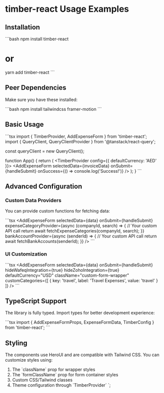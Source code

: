# timber-react Usage Examples

## Installation

\`\`\`bash
npm install timber-react

# or

yarn add timber-react
\`\`\`

## Peer Dependencies

Make sure you have these installed:

\`\`\`bash
npm install tailwindcss framer-motion
\`\`\`

## Basic Usage

\`\`\`tsx
import { TimberProvider, AddExpenseForm } from 'timber-react';
import { QueryClient, QueryClientProvider } from '@tanstack/react-query';

const queryClient = new QueryClient();

function App() {
return (
<QueryClientProvider client={queryClient}>
<TimberProvider config={{ defaultCurrency: 'AED' }}>
<AddExpenseForm
selectedData={invoiceData}
onSubmit={handleSubmit}
onSuccess={() => console.log('Success!')}
/>
</TimberProvider>
</QueryClientProvider>
);
}
\`\`\`

## Advanced Configuration

### Custom Data Providers

You can provide custom functions for fetching data:

\`\`\`tsx
<AddExpenseForm
selectedData={data}
onSubmit={handleSubmit}
expenseCategoryProvider={async (companyId, search) => {
// Your custom API call
return await fetchExpenseCategories(companyId, search);
}}
bankAccountProvider={async (senderId) => {
// Your custom API call
return await fetchBankAccounts(senderId);
}}
/>
\`\`\`

### UI Customization

\`\`\`tsx
<AddExpenseForm
selectedData={data}
onSubmit={handleSubmit}
hideWafeqIntegration={true}
hideZohoIntegration={true}
defaultCurrency="USD"
className="custom-form-wrapper"
customCategories={[
{ key: 'travel', label: 'Travel Expenses', value: 'travel' }
]}
/>
\`\`\`

## TypeScript Support

The library is fully typed. Import types for better development experience:

\`\`\`tsx
import {
AddExpenseFormProps,
ExpenseFormData,
TimberConfig
} from 'timber-react';
\`\`\`

## Styling

The components use HeroUI and are compatible with Tailwind CSS. You can customize styles using:

1. The \`className\` prop for wrapper styles
2. The \`formClassName\` prop for form container styles
3. Custom CSS/Tailwind classes
4. Theme configuration through \`TimberProvider\`
   `;
